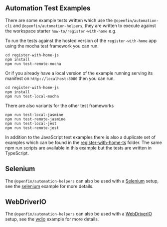 ## Automation Test Examples

There are some example tests written which use the `@openfin/automation-cli` and `@openfin/automation-helpers`, they are written to execute against the workspace starter `how-to/register-with-home` e.g.

To run the tests against the hosted version of the `register-with-home` app using the mocha test framework you can run.

```shell
cd register-with-home-js
npm install
npm run test-remote-mocha
```

Or if you already have a local version of the example running serving its manifest on `http://localhost:8080` then you can run.

```shell
cd register-with-home-js
npm install
npm run test-local-mocha
```

There are also variants for the other test frameworks

```shell
npm run test-local-jasmine
npm run test-remote-jasmine
npm run test-local-jest
npm run test-remote-jest
```

In addition to the JavaScript test examples there is also a duplicate set of examples which can be found in the [register-with-home-ts](./register-with-home-ts) folder. The same npm run scripts are available in this example but the tests are written in TypeScript.

## Selenium

The `@openfin/automation-helpers` can also be used with a [Selenium](https://www.selenium.dev/) setup, see the [selenium](./examples/selenium/) example for more details.

## WebDriverIO

The `@openfin/automation-helpers` can also be used with a [WebDriverIO](https://webdriver.io/) setup, see the [wdio](./examples/wdio/) example for more details.
